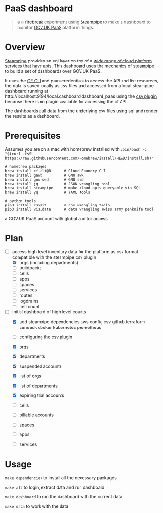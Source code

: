 # PaaS dashboard

> a 🔥 [firebreak](https://insidegovuk.blog.gov.uk/2018/05/03/firebreaks-on-gov-uk/) experiment using [Steampipe](https://steampipe.io/) to make a dashboard to monitor [GOV.UK PaaS](https://cloud.service.gov.uk) platform things.

# Overview

[Steampipe](https://steampipe.io) provides an sql layer on top of a [wide range of cloud platform services](https://hub.steampipe.io/plugins) that have apis. 
This dashboard uses the mechanics of steampipe to build a set of dashboards over GOV.UK PaaS.

It uses the [CF CLI](https://github.com/cloudfoundry/cli) and paas credentials to access the API and list resources, 
the data is saved locally as csv files and accessed from a local steampipe dashboard running at http://localhost:9194/local.dashboard.dashboard_paas
using the [csv plugin](https://hub.steampipe.io/plugins/turbot/csv) because there is no
plugin available for accessing the cf API.

The dashboards pull data from the underlying csv files using sql and render the results as a dashboard.

# Prerequisites

Assumes you are on a mac with homebrew installed with `/bin/bash -c "$(curl -fsSL https://raw.githubusercontent.com/Homebrew/install/HEAD/install.sh)"`

```
# homebrew packages
brew install cf-cli@8      # Cloud Foundry CLI
brew install gawk          # GNU awk
brew install gnu-sed       # GNU sed
brew install jq            # JSON wrangling tool
brew install steampipe     # make cloud apis queryable via SQL 
brew install yq            # YAML tools

# python tools
pip3 install csvkit        # csv wrangling tools
pip3 install visidata      # data wrangling swiss army penknife tool
```

a GOV.UK PaaS account with global auditor access

# Plan
- [ ] access high level inventory data for the platform as csv format compatible with the steampipe csv plugin
  - [x] orgs (including departments)
  - [ ] buildpacks
  - [ ] cells
  - [ ] apps
  - [ ] spaces
  - [ ] services 
  - [ ] routes
  - [ ] logdrains
  - [ ] cell count
- [ ] initial dashboard of high level counts
  - [x] add steampipe dependencies aws config csv github terraform zendesk docker kubernetes prometheus
  - [ ] configuring the csv plugin
  - [x] orgs
  - [x] departments
  - [x] suspended accounts
  - [x] list of orgs
  - [x] list of departments
  - [x] expiring trial accounts
  - [ ] cells
  - [ ] billable accounts
  - [ ] spaces
  - [ ] apps
  - [ ] services


# Usage

`make dependencies` to install all the necessary packages

`make all` to login, extract data and run dashboard

`make dashboard` to run the dashboard with the current data

`make data` to work with the data



